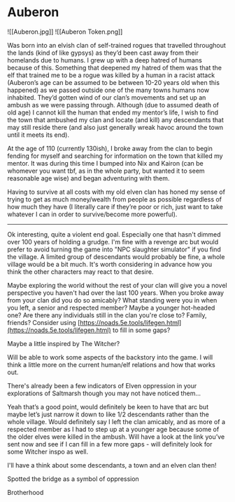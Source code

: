 # Auberon
![[Auberon.jpg]]
![[Auberon Token.png]]

Was born into an elvish clan of self-trained rogues that travelled throughout the lands (kind of like gypsys) as they’d been cast away from their homelands due to humans. I grew up with a deep hatred of humans because of this. Something that deepened my hatred of them was that the elf that trained me to be a rogue was killed by a human in a racist attack (Auberon’s age can be assumed to be between 10-20 years old when this happened) as we passed outside one of the many towns humans now inhabited. They’d gotten wind of our clan’s movements and set up an ambush as we were passing through. Although (due to assumed death of old age) I cannot kill the human that ended my mentor’s life, I wish to find the town that ambushed my clan and locate (and kill) any descendants that may still reside there (and also just generally wreak havoc around the town until it meets its end).

At the age of 110 (currently 130ish), I broke away from the clan to begin fending for myself and searching for information on the town that killed my mentor. It was during this time I bumped into Nix and Kairon (can be whomever you want tbf, as in the whole party, but wanted it to seem reasonable age wise) and began adventuring with them.

Having to survive at all costs with my old elven clan has honed my sense of trying to get as much money/wealth from people as possible regardless of how much they have (I literally care if they’re poor or rich, just want to take whatever I can in order to survive/become more powerful).

<hr>

Ok interesting, quite a violent end goal. Especially one that hasn't dimmed over 100 years of holding a grudge. I'm fine with a revenge arc but would prefer to avoid turning the game into "NPC slaughter simulator" if you find the village. A limited group of descendants would probably be fine, a whole village would be a bit much. It's worth considering in advance how you think the other characters may react to that desire.

Maybe exploring the world without the rest of your clan will give you a novel perspective you haven't had over the last 100 years. When you broke away from your clan did you do so amicably? What standing were you in when you left, a senior and respected member? Maybe a younger hot-headed one? Are there any individuals still in the clan you're close to? Family, friends? Consider using [https://noads.5e.tools/lifegen.html](https://noads.5e.tools/lifegen.html) to fill in some gaps?

Maybe a little inspired by The Witcher?

Will be able to work some aspects of the backstory into the game. I will think a little more on the current human/elf relations and how that works out.

There's already been a few indicators of Elven oppression in your explorations of Saltmarsh though you may not have noticed them...

Yeah that’s a good point, would definitely be keen to have that arc but maybe let’s just narrow it down to like 1/2 descendants rather than the whole village. Would definitely say I left the clan amicably, and as more of a respected member as I had to step up at a younger age because some of the older elves were killed in the ambush. Will have a look at the link you’ve sent now and see if I can fill in a few more gaps - will definitely look for some Witcher inspo as well.

I'll have a think about some descendants, a town and an elven clan then!

Spotted the bridge as a symbol of oppression

Brotherhood